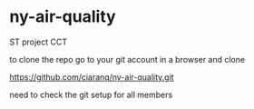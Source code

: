 # ny-air-quality
ST project CCT


to clone the repo go to your git account in a browser and clone

https://github.com/ciaranq/ny-air-quality.git

need to check the git setup for all members
